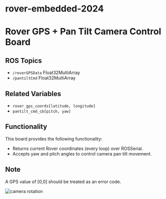 # rover-embedded-2024

# Rover GPS + Pan Tilt Camera Control Board

## ROS Topics
- `/roverGPSData` Float32MultiArray
- `/pantiltCmd` Float32MultiArray

## Related Variables
- `rover_gps_coords[latitude, longitude]`
- `pantilt_cmd_cb[pitch, yaw]`

## Functionality
This board provides the following functionality:
- Returns current Rover coordinates (every loop) over ROSSerial.
- Accepts yaw and pitch angles to control camera pan tilt movement.

## Note
A GPS value of [0,0] should be treated as an error code.

![camera rotation](https://i.stack.imgur.com/1OFpX.png)
